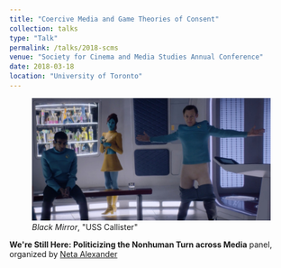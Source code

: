 ```yaml
---
title: "Coercive Media and Game Theories of Consent"
collection: talks
type: "Talk"
permalink: /talks/2018-scms
venue: "Society for Cinema and Media Studies Annual Conference"
date: 2018-03-18
location: "University of Toronto"
---
```


<figure>
  <img src="../images/talks/black-mirror-uss-callister.jpg" />
  <figcaption><i>Black Mirror</i>, "USS Callister"</figcaption>
</figure>

**We're Still Here: Politicizing the Nonhuman Turn across Media** panel, organized by [Neta Alexander](https://www.colgate.edu/about/directory/nalexander)

